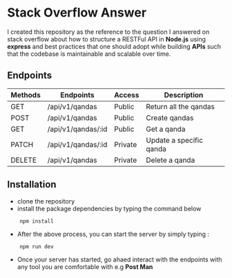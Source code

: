 # Stack Overflow Answer

I created this repository as the reference to the question I answered on stack overflow about how to structure a RESTFul API in **Node.js** using **express** and best practices that one should adopt while building **APIs** such that the codebase is maintainable and scalable over time.

## Endpoints

| Methods | Endpoints          | Access  | Description             |
| ------- | ------------------ | ------- | ----------------------- |
| GET     | /api/v1/qandas     | Public  | Return all the qandas   |
| POST    | /api/v1/qandas     | Public  | Create qandas           |
| GET     | /api/v1/qandas/:id | Public  | Get a qanda             |
| PATCH   | /api/v1/qandas/:id | Private | Update a specific qanda |
| DELETE  | /api/v1/qandas     | Private | Delete a qanda          |

## Installation

- clone the repository
- install the package dependencies by typing the command below

```shell
    npm install
```

- After the above process, you can start the server by simply typing :

```shell
    npm run dev
```

- Once your server has started, go ahaed interact with the endpoints with any tool you are comfortable with e.g **Post Man**
